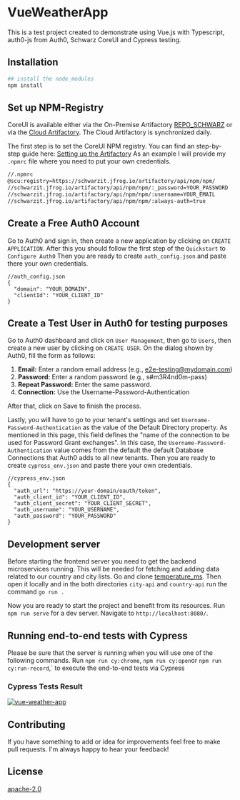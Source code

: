 # VueWeatherApp

This is a test project created to demonstrate using Vue.js with Typescript, auth0-js from Auth0, Schwarz CoreUI and Cypress testing.

## Installation

```bash
## install the node_modules
npm install
```
## Set up NPM-Registry
CoreUI is available either via the On-Premise Artifactory [REPO_SCHWARZ](https://repo.schwarz) or via the [Cloud Artifactory](https://schwarzit.jfrog.io).
The Cloud Artifactory is synchronized daily.

The first step is to set the CoreUI NPM registry.
You can find an step-by-step guide here: [Setting up the Artifactory](https://confluence.schwarz/display/LCU/Setting+up+the+Artifactory)
As an example I will provide my `.npmrc` file where you need to put your own credentials.
```bash
//.npmrc
@scu:registry=https://schwarzit.jfrog.io/artifactory/api/npm/npm/
//schwarzit.jfrog.io/artifactory/api/npm/npm/:_password=YOUR_PASSWORD
//schwarzit.jfrog.io/artifactory/api/npm/npm/:username=YOUR_EMAIL
//schwarzit.jfrog.io/artifactory/api/npm/npm/:always-auth=true

```

## Create a Free Auth0 Account
Go to Auth0 and sign in, then create a new application by clicking on `CREATE APPLICATION`. After this you should follow the first step of the `Quickstart` to `Configure Auth0`
Then you are ready to create `auth_config.json` and paste there your own credentials.
```metadata json
//auth_config.json
{
  "domain": "YOUR_DOMAIN",
  "clientId": "YOUR_CLIENT_ID"
}

```

## Create a Test User in Auth0 for testing purposes
Go to Auth0 dashboard and click on `User Management`, then go to `Users`, then create a new user by clicking on `CREATE USER`. On the dialog shown by Auth0, fill the form as follows:
1. **Email:** Enter a random email address (e.g., e2e-testing@mydomain.com)
2. **Password:** Enter a random password (e.g., s#m3R4nd0m-pass)
3. **Repeat Password:** Enter the same password.
4. **Connection:** Use the Username-Password-Authentication

After that, click on Save to finish the process.

Lastly, you will have to go to your tenant's settings and set `Username-Password-Authentication` as the value of the Default Directory property. As mentioned in this page, this field defines the "name of the connection to be used for Password Grant exchanges". In this case, the `Username-Password-Authentication` value comes from the default the default Database Connections that Auth0 adds to all new tenants.
Then you are ready to create `cypress_env.json` and paste there your own credentials.
```metadata json
//cypress_env.json
{
  "auth_url": "https://your-domain/oauth/token",
  "auth_client_id": "YOUR_CLIENT_ID",
  "auth_client_secret": "YOUR_CLIENT_SECRET",
  "auth_username": "YOUR_USERNAME",
  "auth_password": "YOUR_PASSWORD"
}
```

## Development server

Before starting the frontend server you need to get the backend microservices running. This will be needed for fetching and adding data related to our country and city lists. Go and clone [temperature_ms](https://github.com/dirien/temperature-ms). Then open it locally and in the both directories `city-api` and `country-api` run the command `go run .`

Now you are ready to start the project and benefit from its resources.
Run `npm run serve` for a dev server. Navigate to `http://localhost:8080/`. 

## Running end-to-end tests with Cypress
Please be sure that the server is running when you will use one of the following commands.
Run `npm run cy:chrome`, `npm run cy:open`or `npm run cy:run-record`,` to execute the end-to-end tests via Cypress

### Cypress Tests Result
[![vue-weather-app](https://img.shields.io/endpoint?url=https://dashboard.cypress.io/badge/detailed/u31f9j/master&style=flat&logo=cypress)](https://dashboard.cypress.io/projects/u31f9j/runs)

## Contributing
If you have something to add or idea for improvements feel free to make pull requests. I'm always happy to hear your feedback!


## License
[apache-2.0](https://choosealicense.com/licenses/apache-2.0/)
